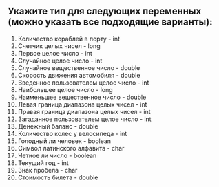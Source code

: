 ## Укажите тип для следующих переменных (можно указать все подходящие варианты):

1. Количество кораблей в порту - int
2. Счетчик целых чисел - long
3. Первое целое число - int
4. Случайное целое число - int
5. Случайное вещественное число - double
6. Скорость движения автомобиля - double
7. Введенное пользователем целое число - int
8. Наибольшее целое число - long
9. Наименьшее вещественное число - double
10. Левая граница диапазона целых чисел - int
11. Правая граница диапазона целых чисел - int
12. Загаданное пользователем целое число - int
13. Денежный баланс - double
14. Количество колес у велосипеда - int
15. Голодный ли человек - boolean
16. Символ латинского алфавита - char
17. Четное ли число - boolean
18. Текущий год - int
19. Знак пробела - char
20. Стоимость билета - double
